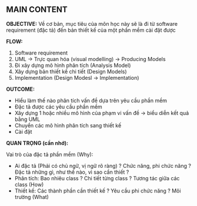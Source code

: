 
## MAIN CONTENT

**OBJECTIVE:** Về cơ bản, mục tiêu của môn học này sẽ là đi từ software requirement (đặc tả) đến bản thiết kế của một phần mềm cài đặt được

**FLOW:**
1. Software requirement
2. UML $\rightarrow$  Trực quan hóa (visual modelling) $\rightarrow$ Producing Models
3. Đi xây dựng mô hình phân tích (Analysis Model)
4. Xây dựng bản thiết kế chi tiết (Design Models)
5. Implementation (Design Modesl $\rightarrow$ Implementation)

**OUTCOME:**
- Hiểu làm thế nào phân tích vấn đề dựa trên yêu cầu phần mềm 
- Đặc tả được các yêu cầu phần mềm 
- Xây dựng 1 hoặc nhiều mô hình của phạm vi vấn đề $\rightarrow$ biểu diễn kết quả bằng UML 
- Chuyển các mô hình phân tích sang thiết kế 
- Cài đặt

**QUAN TRỌNG (cần nhớ):**

Vai trò của đặc tả phần mềm (Why):
- Ai đặc tả (Phải có chủ ngữ, vị ngữ rõ ràng)  ? Chức năng, phi chức năng ? Đặc tả những gì, như thế nào, vì sao cần thiết ?
- Phân tích: Bao nhiêu class ? Chi tiết từng class ? Tương tác giữa các class (How)
- Thiết kế: Các thành phần cần thiết kế ? Yêu cầu phi chức năng ? Môi trường  (What)